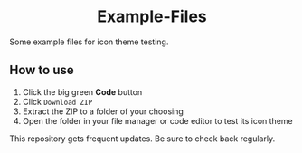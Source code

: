 <div align=center>
  <h1>Example-Files</h1>
</div>

Some example files for icon theme testing.

## How to use

1. Click the big green **Code** button
2. Click `Download ZIP`
3. Extract the ZIP to a folder of your choosing
4. Open the folder in your file manager or code editor to test its icon theme

This repository gets frequent updates. Be sure to check back regularly.
